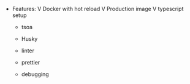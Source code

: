 - Features:
  V Docker with hot reload
  V Production image
  V typescript setup

  - tsoa
  - Husky
  - linter
  - prettier

  - debugging
